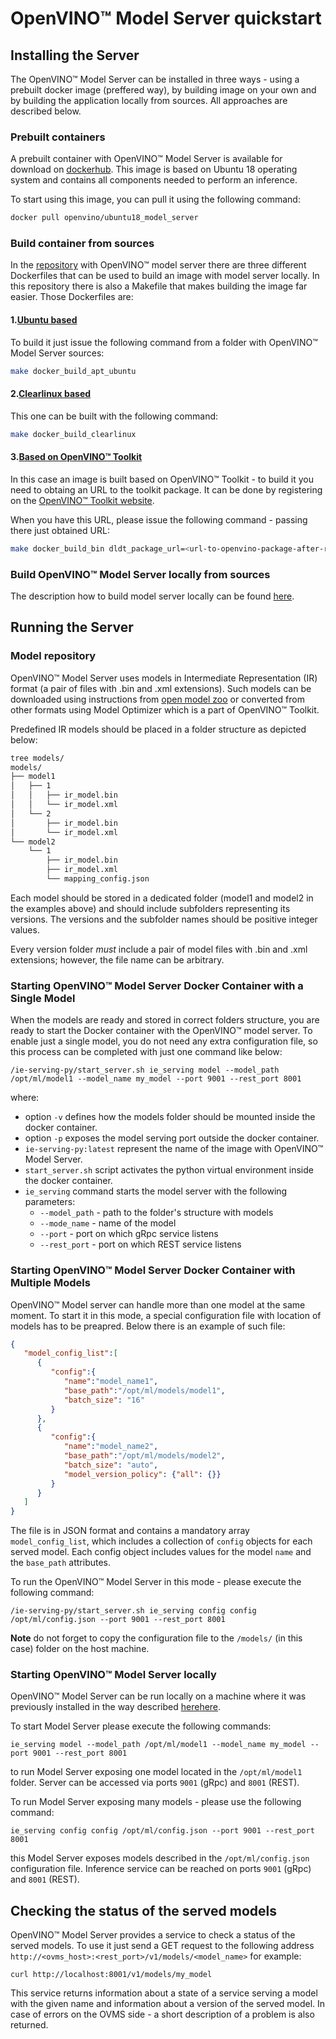 # OpenVINO&trade; Model Server quickstart

## Installing the Server

The OpenVINO&trade; Model Server can be installed in three ways - using a prebuilt docker image (preffered way), by building image on your own and by building the application locally from sources. All approaches are described below.

### Prebuilt containers

A prebuilt container with OpenVINO&trade; Model Server is available for download on [dockerhub](https://hub.docker.com/r/openvino/ubuntu18_model_server). This image
is based on Ubuntu 18 operating system and contains all components needed to perform an inference. 

To start using this image, you can pull it using the following command:

```bash
docker pull openvino/ubuntu18_model_server
```

### Build container from sources

In the [repository](https://github.com/openvinotoolkit/model_server) with OpenVINO&trade; model server there are three different Dockerfiles that can be used to build an image with model server locally. In this repository there is also a Makefile that makes building the image far easier. Those Dockerfiles are:

#### 1.[Ubuntu based](https://github.com/openvinotoolkit/model_server/blob/master/Dockerfile)

To build it just issue the following command from a folder with OpenVINO&trade; Model Server sources:

```bash
make docker_build_apt_ubuntu
```

#### 2.[Clearlinux based](https://github.com/openvinotoolkit/model_server/blob/master/Dockerfile_clearlinux)

This one can be built with the following command:

```bash
make docker_build_clearlinux
```

#### 3.[Based on OpenVINO&trade; Toolkit](https://github.com/openvinotoolkit/model_server/blob/master/Dockerfile_binary_openvino)

In this case an image is built based on OpenVINO&trade; Toolkit - to build it you need to obtaing an URL to the toolkit package. It can be done
by registering on the [OpenVINO&trade; Toolkit website](https://software.intel.com/en-us/openvino-toolkit/choose-download).

When you have this URL, please issue the following command - passing there just obtained URL:

```bash
make docker_build_bin dldt_package_url=<url-to-openvino-package-after-registration>/l_openvino_toolkit_p_2020.1.023_online.tgz
```

### Build OpenVINO&trade; Model Server locally from sources

The description how to build model server locally can be found [here](https://github.com/openvinotoolkit/model_server/blob/master/docs/host.md).

## Running the Server

### Model repository

OpenVINO&trade; Model Server uses models in Intermediate Representation (IR) format (a pair of files with .bin and .xml extensions). Such models can be downloaded
using instructions from [open model zoo](https://github.com/opencv/open_model_zoo) or converted from other formats using Model Optimizer which is a part of OpenVINO&trade; Toolkit.

Predefined IR models should be placed in a folder structure as depicted below:
```bash
tree models/
models/
├── model1
│   ├── 1
│   │   ├── ir_model.bin
│   │   └── ir_model.xml
│   └── 2
│       ├── ir_model.bin
│       └── ir_model.xml
└── model2
    └── 1
        ├── ir_model.bin
        ├── ir_model.xml
        └── mapping_config.json
``` 

Each model should be stored in a dedicated folder (model1 and model2 in the examples above) and should include subfolders
representing its versions. The versions and the subfolder names should be positive integer values. 

Every version folder _must_ include a pair of model files with .bin and .xml extensions; however, the file name can be arbitrary.

### Starting OpenVINO&trade; Model Server Docker Container with a Single Model

When the models are ready and stored in correct folders structure, you are ready to start the Docker container with the OpenVINO™ model server. To enable just a single model, you do not need any extra configuration file, so this process can be completed with just one command like below:

```docker run --rm -d  -v /models/:/opt/ml:ro -p 9001:9001 -p 8001:8001 ie-serving-py:latest \
/ie-serving-py/start_server.sh ie_serving model --model_path /opt/ml/model1 --model_name my_model --port 9001 --rest_port 8001
```

where:
* option `-v` defines how the models folder should be mounted inside the docker container.
* option `-p` exposes the model serving port outside the docker container.
* `ie-serving-py:latest` represent the name of the image with OpenVINO&trade; Model Server. 
* `start_server.sh` script activates the python virtual environment inside the docker container.
* `ie_serving` command starts the model server with the following parameters:
	* `--model_path` - path to the folder's structure with models
	* `--mode_name` - name of the model
	* `--port` - port on which gRpc service listens 
	* `--rest_port` - port on which REST service listens

### Starting OpenVINO&trade; Model Server Docker Container with Multiple Models

OpenVINO&trade; Model server can handle more than one model at the same moment. To start it in this mode, a special configuration file with location of models has to be preapred. Below there is an example of such file:

```json
{
   "model_config_list":[
      {
         "config":{
            "name":"model_name1",
            "base_path":"/opt/ml/models/model1",
            "batch_size": "16"
         }
      },
      {
         "config":{
            "name":"model_name2",
            "base_path":"/opt/ml/models/model2",
            "batch_size": "auto",
            "model_version_policy": {"all": {}}
         }
      }
   ]
}

```
The file is in JSON format and contains a mandatory array `model_config_list`, which includes a collection of `config` objects for each served model. 
Each config object includes values for the model `name` and the `base_path` attributes.

To run the OpenVINO&trade; Model Server in this mode - please execute the following command:

```docker run --rm -d  -v /models/:/opt/ml:ro -p 9001:9001 -p 8001:8001 ie-serving-py:latest \
/ie-serving-py/start_server.sh ie_serving config config /opt/ml/config.json --port 9001 --rest_port 8001
```

**Note** do not forget to copy the configuration file to the `/models/` (in this case) folder on the host machine.

### Starting OpenVINO&trade; Model Server locally

OpenVINO&trade; Model Server can be run locally on a machine where it was previously installed in the way described [here](https://github.com/openvinotoolkit/model_server/blob/master/docs/host.md)[here](https://github.com/openvinotoolkit/model_server/blob/master/docs/host.md).

To start Model Server please execute the following commands:

```
ie_serving model --model_path /opt/ml/model1 --model_name my_model --port 9001 --rest_port 8001
```

to run Model Server exposing one model located in the `/opt/ml/model1` folder. Server can be accessed via ports `9001` (gRpc) and `8001` (REST).

To run Model Server exposing many models - please use the following command:

```
ie_serving config config /opt/ml/config.json --port 9001 --rest_port 8001
```

this Model Server exposes models described in the `/opt/ml/config.json` configuration file. Inference service can be reached on ports `9001` (gRpc) and `8001` (REST).

## Checking the status of the served models

OpenVINO&trade; Model Server provides a service to check a status of the served models. To use it just send a GET request to the following address `http://<ovms_host>:<rest_port>/v1/models/<model_name>` for example:

```
curl http://localhost:8001/v1/models/my_model
```

This service returns information about a state of a service serving a model with the given name and information about a version of the served model. In case of errors on the OVMS side - a short description of a problem is also returned.


